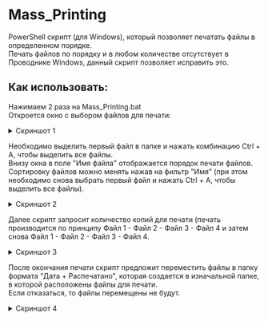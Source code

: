 # Mass_Printing
PowerShell скрипт (для Windows), который позволяет печатать файлы в определенном порядке.  
Печать файлов по порядку и в любом количестве отсутствует в Проводнике Windows, данный скрипт позволяет исправить это.  
## Как использовать:  
Нажимаем 2 раза на Mass_Printing.bat  
Откроется окно с выбором файлов для печати:  
<details>
  <summary>Скриншот 1</summary>
  <img width="976" height="577" alt="1" src="https://github.com/user-attachments/assets/97bff790-d1bb-4179-a054-43849f1ef2fa" />
</details>

Необходимо выделить первый файл в папке и нажать комбинацию Ctrl + A, чтобы выделить все файлы.  
Внизу окна в поле "Имя файла" отображается порядок печати файлов.  
Сортировку файлов можно менять нажав на фильтр "Имя" (при этом необходимо снова выбрать первый файл и нажать Ctrl + A, чтобы выделить все файлы).  
<details>
  <summary>Скриншот 2</summary>
<img width="975" height="579" alt="2" src="https://github.com/user-attachments/assets/ce62aea5-ac38-4a65-acd9-099b21446e2c" />  
</details>

Далее скрипт запросит количество копий для печати (печать производится по принципу Файл 1 - Файл 2 - Файл 3 - Файл 4 и затем снова Файл 1 - Файл 2 - Файл 3 - Файл 4.  
<details>
  <summary>Скриншот 3</summary>
<img width="979" height="511" alt="3" src="https://github.com/user-attachments/assets/a8eca607-0cd7-4015-b352-411a7b380df7" />  
</details>

После окончания печати скрипт предложит переместить файлы в папку формата "Дата + Распечатано", которая создается в изначальной папке, в которой расположены файлы для печати.  
Если отказаться, то файлы перемещены не будут.  
<details>
  <summary>Скриншот 4</summary>
<img width="979" height="512" alt="4" src="https://github.com/user-attachments/assets/293c323e-61f0-48d7-8fca-2afbdf89af6c" />  
</details>
